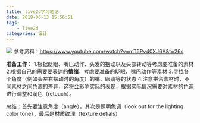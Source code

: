 ```yaml
---
title: live2d学习笔记
date: 2019-06-13 15:56:51
tags:
    - live2d
categories: 设计
---
```


![](https://cn.bing.com/th?id=OIP.hvYB8VdIJAcayW179FTcFQHaEU&pid=Api&rs=1&p=0)
参考资料：https://www.youtube.com/watch?v=mT5Pv40XJ6A&t=26s

<!-- more -->

**准备工作：**
1.根据眨眼、嘴巴动作、头发的摆动以及头部转动等考虑要准备的素材
2.根据自己的需要要表达的**情绪**，考虑要准备的眨眼、嘴巴动作等素材
3.寻找各个角度（例如头左右摆动时的角度）的嘴、眼睛等的状态
4.注意拼合素材时，不同素材之间色调的差异，这将会影响实际的表现，根据实际情况需要对素材的色调进行调整和润色（retouch）。

总结：首先要注意角度（angle），其次是照明色调（look out for the lighting color tone），最后是材质纹理（texture detials）